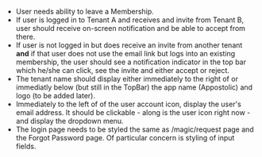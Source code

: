 - User needs ability to leave a Membership.
- If user is logged in to Tenant A and receives and invite from Tenant B, user should receive on-screen notification and be able to accept from there.
- If user is not logged in but does receive an invite from another tenant **and** if that user does not use the email link but logs into an existing membership, the user should see a notification indicator in the top bar which he/she can click, see the invite and either accept or reject.
- The tenant name should display either immediately to the right of or immediatly below (but still in the TopBar) the app name (Appostolic) and logo (to be added later).
- Immediately to the left of of the user account icon, display the user's email address. It should be clickable - along is the user icon right now - and display the dropdown menu.
- The login page needs to be styled the same as /magic/request page and the Forgot Password page. Of particular concern is styling of input fields.

